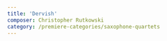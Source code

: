 ```yaml
---
title: 'Dervish'
composer: Christopher Rutkowski
category: /premiere-categories/saxophone-quartets
---
```

